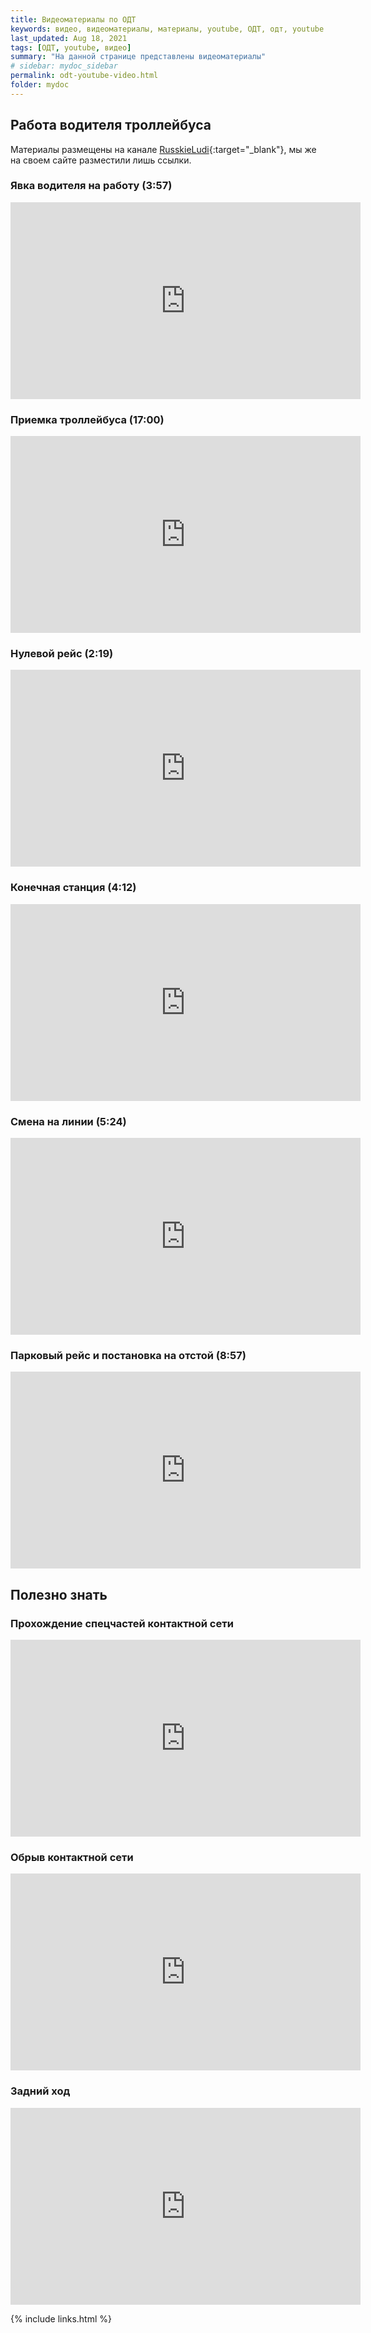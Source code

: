 ```yaml
---
title: Видеоматериалы по ОДТ
keywords: видео, видеоматериалы, материалы, youtube, ОДТ, одт, youtube
last_updated: Aug 18, 2021
tags: [ОДТ, youtube, видео]
summary: "На данной странице представлены видеоматериалы"
# sidebar: mydoc_sidebar
permalink: odt-youtube-video.html
folder: mydoc
---
```


## Работа водителя троллейбуса

Материалы размещены на канале [RusskieLudi](https://www.youtube.com/user/RusskieLudi/featured){:target="_blank"}, мы же на своем сайте разместили лишь ссылки.

### Явка водителя на работу (3:57)

<iframe width="560" height="315" src="https://www.youtube.com/embed/A4MdmZVPHP0" frameborder="0" allow="autoplay; encrypted-media" allowfullscreen></iframe>

### Приемка троллейбуса (17:00)

<iframe width="560" height="315" src="https://www.youtube.com/embed/pNPT1_t8ujk" frameborder="0" allow="autoplay; encrypted-media" allowfullscreen></iframe>

### Нулевой рейс (2:19)

<iframe width="560" height="315" src="https://www.youtube.com/embed/T0juqXFKupY" frameborder="0" allow="autoplay; encrypted-media" allowfullscreen></iframe>

### Конечная станция (4:12)

<iframe width="560" height="315" src="https://www.youtube.com/embed/7PZziWFH-sg" frameborder="0" allow="autoplay; encrypted-media" allowfullscreen></iframe>

### Смена на линии (5:24)

<iframe width="560" height="315" src="https://www.youtube.com/embed/H_0iXEDfUPU" frameborder="0" allow="autoplay; encrypted-media" allowfullscreen></iframe>

### Парковый рейс и постановка на отстой (8:57)

<iframe width="560" height="315" src="https://www.youtube.com/embed/DjZvnRcAtgY" frameborder="0" allow="autoplay; encrypted-media" allowfullscreen></iframe>

## Полезно знать

### Прохождение спецчастей контактной сети

<iframe width="560" height="315" src="https://www.youtube.com/embed/N5RlBc3NNgA" frameborder="0" allow="autoplay; encrypted-media" allowfullscreen></iframe>

### Обрыв контактной сети

<iframe width="560" height="315" src="https://www.youtube.com/embed/n9rQeHl5CHU" frameborder="0" allow="autoplay; encrypted-media" allowfullscreen></iframe>

### Задний ход

<iframe width="560" height="315" src="https://www.youtube.com/embed/p9T75BlfgJ8" frameborder="0" allow="autoplay; encrypted-media" allowfullscreen></iframe>


{% include links.html %}

